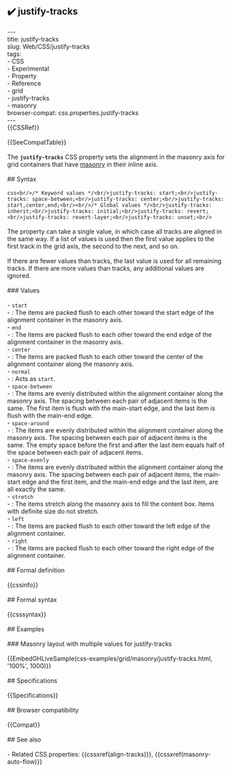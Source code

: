 ## ✔️ justify-tracks 
 ---<br/>title: justify-tracks<br/>slug: Web/CSS/justify-tracks<br/>tags:<br/>  - CSS<br/>  - Experimental<br/>  - Property<br/>  - Reference<br/>  - grid<br/>  - justify-tracks<br/>  - masonry<br/>browser-compat: css.properties.justify-tracks<br/>---<br/>{{CSSRef}}<br/><br/>{{SeeCompatTable}}<br/><br/>The **`justify-tracks`** CSS property sets the alignment in the masonry axis for grid containers that have [masonry](/en-US/docs/Web/CSS/CSS_Grid_Layout/Masonry_Layout) in their inline axis.<br/><br/>## Syntax<br/><br/>```css<br/>/* Keyword values */<br/>justify-tracks: start;<br/>justify-tracks: space-between;<br/>justify-tracks: center;<br/>justify-tracks: start,center,end;<br/><br/>/* Global values */<br/>justify-tracks: inherit;<br/>justify-tracks: initial;<br/>justify-tracks: revert;<br/>justify-tracks: revert-layer;<br/>justify-tracks: unset;<br/>```<br/><br/>The property can take a single value, in which case all tracks are aligned in the same way. If a list of values is used then the first value applies to the first track in the grid axis, the second to the next, and so on.<br/><br/>If there are fewer values than tracks, the last value is used for all remaining tracks. If there are more values than tracks, any additional values are ignored.<br/><br/>### Values<br/><br/>- `start`<br/>  - : The items are packed flush to each other toward the start edge of the alignment container in the masonry axis.<br/>- `end`<br/>  - : The items are packed flush to each other toward the end edge of the alignment container in the masonry axis.<br/>- `center`<br/>  - : The items are packed flush to each other toward the center of the alignment container along the masonry axis.<br/>- `normal`<br/>  - : Acts as `start`.<br/>- `space-between`<br/>  - : The items are evenly distributed within the alignment container along the masonry axis. The spacing between each pair of adjacent items is the same. The first item is flush with the main-start edge, and the last item is flush with the main-end edge.<br/>- `space-around`<br/>  - : The items are evenly distributed within the alignment container along the masonry axis. The spacing between each pair of adjacent items is the same. The empty space before the first and after the last item equals half of the space between each pair of adjacent items.<br/>- `space-evenly`<br/>  - : The items are evenly distributed within the alignment container along the masonry axis. The spacing between each pair of adjacent items, the main-start edge and the first item, and the main-end edge and the last item, are all exactly the same.<br/>- `stretch`<br/>  - : The items stretch along the masonry axis to fill the content box. Items with definite size do not stretch.<br/>- `left`<br/>  - : The items are packed flush to each other toward the left edge of the alignment container.<br/>- `right`<br/>  - : The items are packed flush to each other toward the right edge of the alignment container.<br/><br/>## Formal definition<br/><br/>{{cssinfo}}<br/><br/>## Formal syntax<br/><br/>{{csssyntax}}<br/><br/>## Examples<br/><br/>### Masonry layout with multiple values for justify-tracks<br/><br/>{{EmbedGHLiveSample(css-examples/grid/masonry/justify-tracks.html, '100%', 1000)}}<br/><br/>## Specifications<br/><br/>{{Specifications}}<br/><br/>## Browser compatibility<br/><br/>{{Compat}}<br/><br/>## See also<br/><br/>- Related CSS properties: {{cssxref(align-tracks)}}, {{cssxref(masonry-auto-flow)}}<br/>